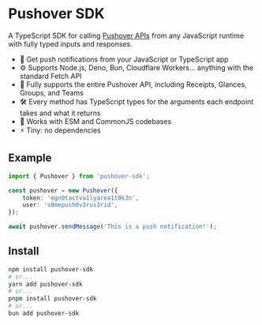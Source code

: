 # Pushover SDK

A TypeScript SDK for calling [Pushover APIs](https://pushover.net/api) from any JavaScript runtime with fully typed inputs and responses.

- 📲 Get push notifications from your JavaScript or TypeScript app
- ⚙️ Supports Node.js, Deno, Bun, Cloudflare Workers... anything with the standard Fetch API
- 🔋 Fully supports the entire Pushover API, including Receipts, Glances, Groups, and Teams
- 🛠️ Every method has TypeScript types for the arguments each endpoint takes and what it returns
- 🤝 Works with ESM and CommonJS codebases
- ⚡️ Tiny: no dependencies

## Example

```typescript
import { Pushover } from 'pushover-sdk';

const pushover = new Pushover({
	token: 'egn0tactva1lyarea1t0k3n',
	user: 's0mepush0v3rus3rid',
});

await pushover.sendMessage('This is a push notification!');
```

## Install

```sh
npm install pushover-sdk
# or...
yarn add pushover-sdk
# or...
pnpm install pushover-sdk
# or...
bun add pushover-sdk
```
